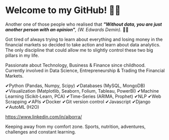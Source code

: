 # Welcome to my GitHub! 👋👋

Another one of those people who realised that _**"Without data, you are just another person with an opinion"**, (W. Edwards Demin)._ 🤔🤔

Got tired of always trying to learn about everything and losing money in the financial markets so decided to take action and learn about data analytics. The only discipline that could allow me to slightly control these two big pillars in my life. 

Passionate about Technology, Business & Finance since childhood. Currently involved in Data Science, Entrepreneurship & Trading the Financial Markets.

✔Python (Pandas, Numpy, Scipy) ✔Databases (MySQL, MongoDB) ✔Visualization (Matplotlib, Seaborn, Folium, Tableau, PowerBI) ✔Machine Learning (Scikit-Learn, PCA) ✔Time-Series (ARIMA, Prophet) ✔NLP ✔Web Scrapping ✔APIs ✔Docker ✔Git version control ✔Javascript ✔Django ✔AutoML (H2O)

https://www.linkedin.com/in/aiborra/

Keeping away from my comfort zone. Sports, nutrition, adventures, challenges and constant learning. 

